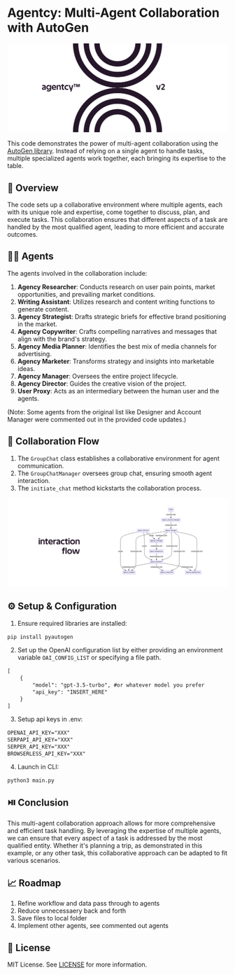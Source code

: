 # Agentcy: Multi-Agent Collaboration with AutoGen

<p align="center">
  <img src='./misc/logo1.png' width=600>
</p>

This code demonstrates the power of multi-agent collaboration using the [AutoGen library](https://github.com/microsoft/autogen). Instead of relying on a single agent to handle tasks, multiple specialized agents work together, each bringing its expertise to the table.


## 📖 Overview

The code sets up a collaborative environment where multiple agents, each with its unique role and expertise, come together to discuss, plan, and execute tasks. This collaboration ensures that different aspects of a task are handled by the most qualified agent, leading to more efficient and accurate outcomes.

## 🕵🏽 Agents

The agents involved in the collaboration include:

1. **Agency Researcher**: Conducts research on user pain points, market opportunities, and prevailing market conditions.
2. **Writing Assistant**: Utilizes research and content writing functions to generate content.
3. **Agency Strategist**: Drafts strategic briefs for effective brand positioning in the market.
4. **Agency Copywriter**: Crafts compelling narratives and messages that align with the brand's strategy.
5. **Agency Media Planner**: Identifies the best mix of media channels for advertising.
6. **Agency Marketer**: Transforms strategy and insights into marketable ideas.
7. **Agency Manager**: Oversees the entire project lifecycle.
8. **Agency Director**: Guides the creative vision of the project.
9. **User Proxy**: Acts as an intermediary between the human user and the agents.

(Note: Some agents from the original list like Designer and Account Manager were commented out in the provided code updates.)

## 🤝 Collaboration Flow

1. The `GroupChat` class establishes a collaborative environment for agent communication.
2. The `GroupChatManager` oversees group chat, ensuring smooth agent interaction.
3. The `initiate_chat` method kickstarts the collaboration process. 

<p align="center">
  <img src='./misc/flow.png' width=600>
</p>

## ⚙️ Setup & Configuration

1. Ensure required libraries are installed:
```
pip install pyautogen
```

2. Set up the OpenAI configuration list by either providing an environment variable `OAI_CONFIG_LIST` or specifying a file path.
```
[
    {
        "model": "gpt-3.5-turbo", #or whatever model you prefer
        "api_key": "INSERT_HERE"
    }
]
```

3. Setup api keys in .env:
```
OPENAI_API_KEY="XXX"
SERPAPI_API_KEY="XXX"
SERPER_API_KEY="XXX"
BROWSERLESS_API_KEY="XXX"
```

4. Launch in CLI:
```
python3 main.py
```

## ⏯️ Conclusion

This multi-agent collaboration approach allows for more comprehensive and efficient task handling. By leveraging the expertise of multiple agents, we can ensure that every aspect of a task is addressed by the most qualified entity. Whether it's planning a trip, as demonstrated in this example, or any other task, this collaborative approach can be adapted to fit various scenarios.

## 📈 Roadmap

1. Refine workflow and data pass through to agents
2. Reduce unnecessaery back and forth
3. Save files to local folder
4. Implement other agents, see commented out agents

## 📝 License 

MIT License. See [LICENSE](https://opensource.org/license/mit/) for more information.